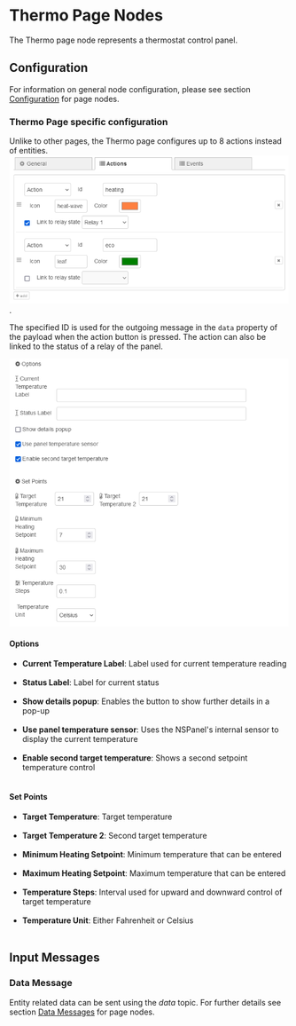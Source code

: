 # Thermo Page Nodes

The Thermo page node represents a thermostat control panel.

## Configuration

For information on general node configuration, please see section [Configuration](./page-nodes.md#configuration) for page nodes.

### Thermo Page specific configuration

Unlike to other pages, the Thermo page configures up to 8 actions instead of entities. ![image](img/page-node-thermo_actions.png).

The specified ID is used for the outgoing message in the `data` property of the payload when the action button is pressed. The action can also be linked to the status of a relay of the panel.

![image](img/page-node-thermo_config.png)

#### Options

-   **Current Temperature Label**: Label used for current temperature reading<br/><br/>
-   **Status Label**: Label for current status<br/><br/>
-   **Show details popup**: Enables the button to show further details in a pop-up<br/><br/>
-   **Use panel temperature sensor**: Uses the NSPanel's internal sensor to display the current temperature<br/><br/>
-   **Enable second target temperature**: Shows a second setpoint temperature control<br/><br/>

#### Set Points

-   **Target Temperature**: Target temperature<br/><br/>
-   **Target Temperature 2**: Second target temperature<br/><br/>
-   **Minimum Heating Setpoint**: Minimum temperature that can be entered<br/><br/>
-   **Maximum Heating Setpoint**: Maximum temperature that can be entered<br/><br/>
-   **Temperature Steps**: Interval used for upward and downward control of target temperature<br/><br/>
-   **Temperature Unit**: Either Fahrenheit or Celsius<br/><br/>

## Input Messages

### Data Message

Entity related data can be sent using the _data_ topic. For further details see section [Data Messages](./page-nodes.md#data-messages) for page nodes.
